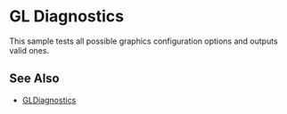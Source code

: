 GL Diagnostics
==============

This sample tests all possible graphics configuration
options and outputs valid ones.

See Also
-------
* [GLDiagnostics](https://github.com/xamarin/monodroid-samples/tree/master/GLDiagnostics)

